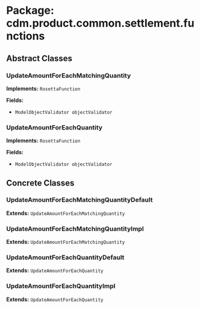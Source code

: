 # Package: cdm.product.common.settlement.functions

## Abstract Classes

### UpdateAmountForEachMatchingQuantity
**Implements:** `RosettaFunction` 

**Fields:**
- `ModelObjectValidator objectValidator`

### UpdateAmountForEachQuantity
**Implements:** `RosettaFunction` 

**Fields:**
- `ModelObjectValidator objectValidator`

## Concrete Classes

### 

### UpdateAmountForEachMatchingQuantityDefault
**Extends:** `UpdateAmountForEachMatchingQuantity` 

### UpdateAmountForEachMatchingQuantityImpl
**Extends:** `UpdateAmountForEachMatchingQuantity` 

### UpdateAmountForEachQuantityDefault
**Extends:** `UpdateAmountForEachQuantity` 

### UpdateAmountForEachQuantityImpl
**Extends:** `UpdateAmountForEachQuantity` 


